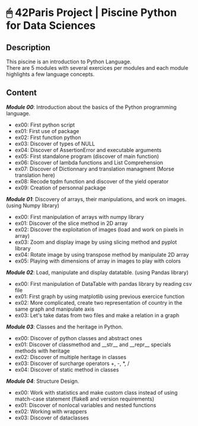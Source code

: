 # 🖱 42Paris Project | Piscine Python for Data Sciences

## Description

This piscine is an introduction to Python Language.  
There are 5 modules with several exercices per modules and each module highlights a few language concepts.  

## Content

***Module 00***: Introduction about the basics of the Python programming language.  
  - ex00: First python script  
  - ex01: First use of package  
  - ex02: First function python  
  - ex03: Discover of types of NULL  
  - ex04: Discover of AssertionError and executable arguments  
  - ex05: First standalone program (discover of main function)  
  - ex06: Discover of lambda functions and List Comprehension  
  - ex07: Discover of Dictionnary and translation managment (Morse translation here)  
  - ex08: Recode tqdm function and discover of the yield operator  
  - ex09: Creation of personnal package  

***Module 01***: Discovery of arrays, their manipulations, and work on images. (using Numpy library)  
  - ex00: First manipulation of arrays with numpy library  
  - ex01: Discover of the slice method in 2D array  
  - ex02: Discover the exploitation of images (load and work on pixels in array)  
  - ex03: Zoom and display image by using slicing method and pyplot library  
  - ex04: Rotate image by using transpose method by manipulate 2D array  
  - ex05: Playing with dimensions of array in images to play with colors  

***Module 02***: Load, manipulate and display datatable. (using Pandas library)  
  - ex00: First manipulation of DataTable with pandas library by reading csv file  
  - ex01: First graph by using matplotlib using previous exercice function  
  - ex02: More complicated, create two representation of country in the same graph and manipulate axis  
  - ex03: Let's take datas from two files and make a relation in a graph  

***Module 03***: Classes and the heritage in Python.  
  - ex00: Discover of python classes and abstract ones  
  - ex01: Discover of classmethod and \_\_str\_\_ and \_\_repr\_\_ specials methods with heritage  
  - ex02: Discover of multiple heritage in classes  
  - ex03: Discover of surcharge operators +, -, *, /  
  - ex04: Discover of static method in classes  

***Module 04***: Structure Design.  
  - ex00: Work with statistics and make custom class instead of using match-case statement (flake8 and version requirements)  
  - ex01: Discover of nonlocal variables and nested functions  
  - ex02: Working with wrappers  
  - ex03: Discover of dataclasses  
